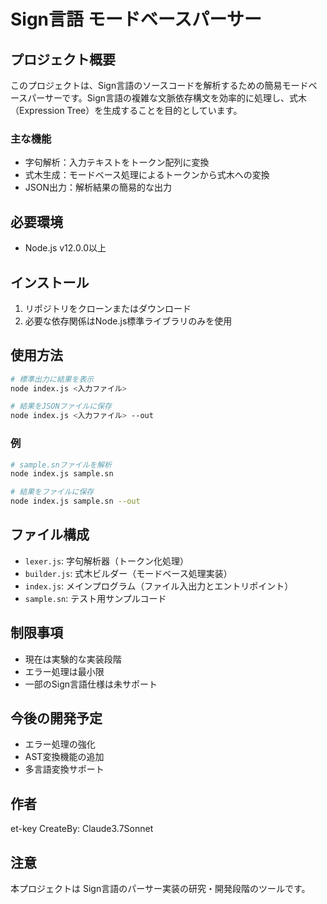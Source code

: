 # Sign言語 モードベースパーサー

## プロジェクト概要

このプロジェクトは、Sign言語のソースコードを解析するための簡易モードベースパーサーです。Sign言語の複雑な文脈依存構文を効率的に処理し、式木（Expression Tree）を生成することを目的としています。

### 主な機能

- 字句解析：入力テキストをトークン配列に変換
- 式木生成：モードベース処理によるトークンから式木への変換
- JSON出力：解析結果の簡易的な出力

## 必要環境

- Node.js v12.0.0以上

## インストール

1. リポジトリをクローンまたはダウンロード
2. 必要な依存関係はNode.js標準ライブラリのみを使用

## 使用方法

```bash
# 標準出力に結果を表示
node index.js <入力ファイル>

# 結果をJSONファイルに保存
node index.js <入力ファイル> --out
```

### 例

```bash
# sample.snファイルを解析
node index.js sample.sn

# 結果をファイルに保存
node index.js sample.sn --out
```

## ファイル構成

- `lexer.js`: 字句解析器（トークン化処理）
- `builder.js`: 式木ビルダー（モードベース処理実装）
- `index.js`: メインプログラム（ファイル入出力とエントリポイント）
- `sample.sn`: テスト用サンプルコード

## 制限事項

- 現在は実験的な実装段階
- エラー処理は最小限
- 一部のSign言語仕様は未サポート

## 今後の開発予定

- エラー処理の強化
- AST変換機能の追加
- 多言語変換サポート

## 作者

et-key
CreateBy: Claude3.7Sonnet

## 注意

本プロジェクトは Sign言語のパーサー実装の研究・開発段階のツールです。